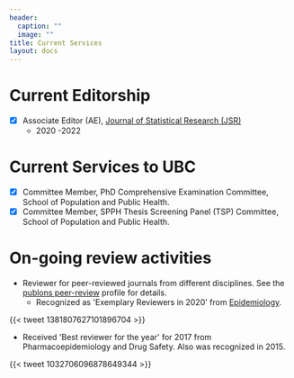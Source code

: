 ```yaml
---
header:
  caption: ""
  image: ""
title: Current Services
layout: docs
---
```


# Current Editorship

- [x] Associate Editor (AE), [Journal of Statistical Research (JSR)](http://jsr.isrt.ac.bd/) 
    - 2020 -2022

# Current Services to UBC
-	[x] Committee Member, PhD Comprehensive Examination Committee, School of Population and Public Health.
-	[x] Committee Member, SPPH Thesis Screening Panel (TSP) Committee, School of Population and Public Health.

# On-going review activities

- Reviewer for peer-reviewed journals from different disciplines. See the [publons peer-review](https://publons.com/researcher/1172512/ehsan-karim/peer-review/) profile for details.
  - Recognized as 'Exemplary Reviewers in 2020' from [Epidemiology](https://journals.lww.com/epidem/fulltext/2021/05000/thanks_to_our_reviewers.1.aspx). 
  
{{< tweet 1381807627101896704 >}}  
  
  - Received 'Best reviewer for the year' for 2017 from Pharmacoepidemiology and Drug Safety. Also was recognized in 2015.
  
{{< tweet 1032706096878649344 >}}
